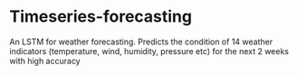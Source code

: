 # Timeseries-forecasting
An LSTM for weather forecasting. Predicts the condition of 14 weather indicators (temperature, wind, humidity, pressure etc) for the next 2 weeks with high accuracy
